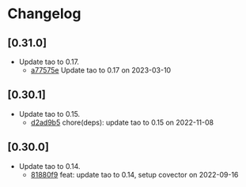 # Changelog

## \[0.31.0]

- Update tao to 0.17.
  - [a77575e](https://github.com/tauri-apps/glutin/commit/a77575e73cabf58039bd3f4deab0960b5b834f1d) Update tao to 0.17 on 2023-03-10

## \[0.30.1]

- Update tao to 0.15.
  - [d2ad9b5](https://github.com/tauri-apps/glutin/commit/d2ad9b55cda55e29fa844f4466c9d88cf32d5795) chore(deps): update tao to 0.15 on 2022-11-08

## \[0.30.0]

- Update tao to 0.14.
  - [81880f9](https://github.com/tauri-apps/glutin/commit/81880f9db1f3f07da7a469c32c7879cecb25fd9e) feat: update tao to 0.14, setup covector on 2022-09-16
